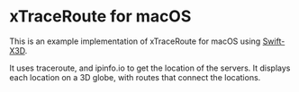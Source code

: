 #  xTraceRoute for macOS

This is an example implementation of xTraceRoute for macOS using [Swift-X3D](https://github.com/create3000/Swift-X3D).

It uses traceroute, and ipinfo.io to get the location of the servers. It displays each location on a 3D globe, with routes that connect the locations.
